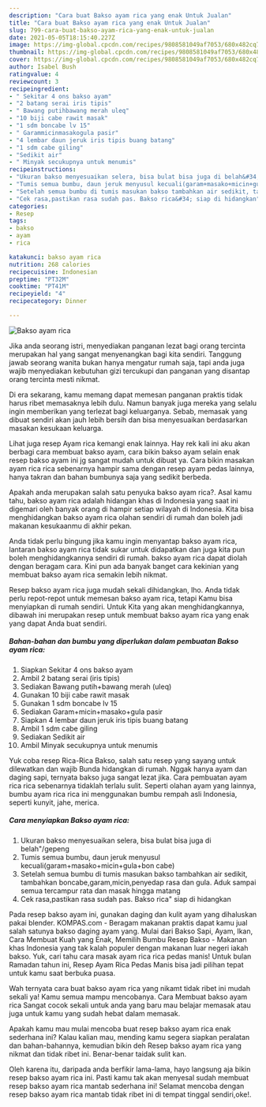 ```yaml
---
description: "Cara buat Bakso ayam rica yang enak Untuk Jualan"
title: "Cara buat Bakso ayam rica yang enak Untuk Jualan"
slug: 799-cara-buat-bakso-ayam-rica-yang-enak-untuk-jualan
date: 2021-05-05T18:15:40.227Z
image: https://img-global.cpcdn.com/recipes/9808581049af7053/680x482cq70/bakso-ayam-rica-foto-resep-utama.jpg
thumbnail: https://img-global.cpcdn.com/recipes/9808581049af7053/680x482cq70/bakso-ayam-rica-foto-resep-utama.jpg
cover: https://img-global.cpcdn.com/recipes/9808581049af7053/680x482cq70/bakso-ayam-rica-foto-resep-utama.jpg
author: Isabel Bush
ratingvalue: 4
reviewcount: 3
recipeingredient:
- " Sekitar 4 ons bakso ayam"
- "2 batang serai iris tipis"
- " Bawang putihbawang merah uleq"
- "10 biji cabe rawit masak"
- "1 sdm boncabe lv 15"
- " Garammicinmasakogula pasir"
- "4 lembar daun jeruk iris tipis buang batang"
- "1 sdm cabe giling"
- "Sedikit air"
- " Minyak secukupnya untuk menumis"
recipeinstructions:
- "Ukuran bakso menyesuaikan selera, bisa bulat bisa juga di belah&#34;/gepeng"
- "Tumis semua bumbu, daun jeruk menyusul kecuali(garam+masako+micin+gula+bon cabe)"
- "Setelah semua bumbu di tumis masukan bakso tambahkan air sedikit, tambahkan boncabe,garam,micin,penyedap rasa dan gula. Aduk sampai semua tercampur rata dan masak hingga matang"
- "Cek rasa,pastikan rasa sudah pas. Bakso rica&#34; siap di hidangkan"
categories:
- Resep
tags:
- bakso
- ayam
- rica

katakunci: bakso ayam rica 
nutrition: 268 calories
recipecuisine: Indonesian
preptime: "PT32M"
cooktime: "PT41M"
recipeyield: "4"
recipecategory: Dinner

---
```



![Bakso ayam rica](https://img-global.cpcdn.com/recipes/9808581049af7053/680x482cq70/bakso-ayam-rica-foto-resep-utama.jpg)

Jika anda seorang istri, menyediakan panganan lezat bagi orang tercinta merupakan hal yang sangat menyenangkan bagi kita sendiri. Tanggung jawab seorang  wanita bukan hanya mengatur rumah saja, tapi anda juga wajib menyediakan kebutuhan gizi tercukupi dan panganan yang disantap orang tercinta mesti nikmat.

Di era  sekarang, kamu memang dapat memesan panganan praktis tidak harus ribet memasaknya lebih dulu. Namun banyak juga mereka yang selalu ingin memberikan yang terlezat bagi keluarganya. Sebab, memasak yang dibuat sendiri akan jauh lebih bersih dan bisa menyesuaikan berdasarkan masakan kesukaan keluarga. 

Lihat juga resep Ayam rica kemangi enak lainnya. Hay rek kali ini aku akan berbagi cara membuat bakso ayam, cara bikin bakso ayam selain enak resep bakso ayam ini jg sangat mudah untuk dibuat ya. Cara bikin masakan ayam rica rica sebenarnya hampir sama dengan resep ayam pedas lainnya, hanya takran dan bahan bumbunya saja yang sedikit berbeda.

Apakah anda merupakan salah satu penyuka bakso ayam rica?. Asal kamu tahu, bakso ayam rica adalah hidangan khas di Indonesia yang saat ini digemari oleh banyak orang di hampir setiap wilayah di Indonesia. Kita bisa menghidangkan bakso ayam rica olahan sendiri di rumah dan boleh jadi makanan kesukaanmu di akhir pekan.

Anda tidak perlu bingung jika kamu ingin menyantap bakso ayam rica, lantaran bakso ayam rica tidak sukar untuk didapatkan dan juga kita pun boleh menghidangkannya sendiri di rumah. bakso ayam rica dapat diolah dengan beragam cara. Kini pun ada banyak banget cara kekinian yang membuat bakso ayam rica semakin lebih nikmat.

Resep bakso ayam rica juga mudah sekali dihidangkan, lho. Anda tidak perlu repot-repot untuk memesan bakso ayam rica, tetapi Kamu bisa menyiapkan di rumah sendiri. Untuk Kita yang akan menghidangkannya, dibawah ini merupakan resep untuk membuat bakso ayam rica yang enak yang dapat Anda buat sendiri.

<!--inarticleads1-->

##### Bahan-bahan dan bumbu yang diperlukan dalam pembuatan Bakso ayam rica:

1. Siapkan  Sekitar 4 ons bakso ayam
1. Ambil 2 batang serai (iris tipis)
1. Sediakan  Bawang putih+bawang merah (uleq)
1. Gunakan 10 biji cabe rawit masak
1. Gunakan 1 sdm boncabe lv 15
1. Sediakan  Garam+micin+masako+gula pasir
1. Siapkan 4 lembar daun jeruk iris tipis buang batang
1. Ambil 1 sdm cabe giling
1. Sediakan Sedikit air
1. Ambil  Minyak secukupnya untuk menumis


Yuk coba resep Rica-Rica Bakso, salah satu resep yang sayang untuk dilewatkan dan wajib Bunda hidangkan di rumah. Nggak hanya ayam dan daging sapi, ternyata bakso juga sangat lezat jika. Cara pembuatan ayam rica rica sebenarnya tidaklah terlalu sulit. Seperti olahan ayam yang lainnya, bumbu ayam rica rica ini menggunakan bumbu rempah asli Indonesia, seperti kunyit, jahe, merica. 

<!--inarticleads2-->

##### Cara menyiapkan Bakso ayam rica:

1. Ukuran bakso menyesuaikan selera, bisa bulat bisa juga di belah&#34;/gepeng
1. Tumis semua bumbu, daun jeruk menyusul kecuali(garam+masako+micin+gula+bon cabe)
1. Setelah semua bumbu di tumis masukan bakso tambahkan air sedikit, tambahkan boncabe,garam,micin,penyedap rasa dan gula. Aduk sampai semua tercampur rata dan masak hingga matang
1. Cek rasa,pastikan rasa sudah pas. Bakso rica&#34; siap di hidangkan


Pada resep bakso ayam ini, gunakan daging dan kulit ayam yang dihaluskan pakai blender. KOMPAS.com - Beragam makanan praktis dapat kamu jual salah satunya bakso daging ayam yang. Mulai dari Bakso Sapi, Ayam, Ikan, Cara Membuat Kuah yang Enak, Memilih Bumbu Resep Bakso - Makanan khas Indonesia yang tak kalah populer dengan makanan luar negeri iakah bakso. Yuk, cari tahu cara masak ayam rica rica pedas manis! Untuk bulan Ramadan tahun ini, Resep Ayam Rica Pedas Manis bisa jadi pilihan tepat untuk kamu saat berbuka puasa. 

Wah ternyata cara buat bakso ayam rica yang nikamt tidak ribet ini mudah sekali ya! Kamu semua mampu mencobanya. Cara Membuat bakso ayam rica Sangat cocok sekali untuk anda yang baru mau belajar memasak atau juga untuk kamu yang sudah hebat dalam memasak.

Apakah kamu mau mulai mencoba buat resep bakso ayam rica enak sederhana ini? Kalau kalian mau, mending kamu segera siapkan peralatan dan bahan-bahannya, kemudian bikin deh Resep bakso ayam rica yang nikmat dan tidak ribet ini. Benar-benar taidak sulit kan. 

Oleh karena itu, daripada anda berfikir lama-lama, hayo langsung aja bikin resep bakso ayam rica ini. Pasti kamu tak akan menyesal sudah membuat resep bakso ayam rica mantab sederhana ini! Selamat mencoba dengan resep bakso ayam rica mantab tidak ribet ini di tempat tinggal sendiri,oke!.

